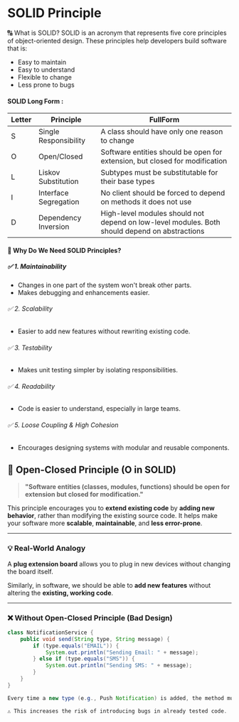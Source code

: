 
# SOLID Principle
🔠 What is SOLID?
SOLID is an acronym that represents five core principles of object-oriented design. These principles help developers build software that is:

- Easy to maintain
- Easy to understand
- Flexible to change
- Less prone to bugs
#### SOLID Long Form : 
| Letter | Principle             | FullForm                          |
|--------|-----------------------|-----------------------------------|
| S      | Single Responsibility | A class should have only one reason to change |
| O      | Open/Closed           | Software entities should be open for extension, but closed for modification |
| L      | Liskov Substitution   | Subtypes must be substitutable for their base types |
| I      | Interface Segregation | No client should be forced to depend on methods it does not use |
| D      | Dependency Inversion  | High-level modules should not depend on low-level modules. Both should depend on abstractions |

#### 🎯 Why Do We Need SOLID Principles?
##### ✅ 1. Maintainability
- Changes in one part of the system won't break other parts.
- Makes debugging and enhancements easier.

###### ✅ 2. Scalability
- Easier to add new features without rewriting existing code.

###### ✅ 3. Testability
- Makes unit testing simpler by isolating responsibilities.

###### ✅ 4. Readability
- Code is easier to understand, especially in large teams.

###### ✅ 5. Loose Coupling & High Cohesion
- Encourages designing systems with modular and reusable components.
## 🧱 Open-Closed Principle (O in SOLID)

> **"Software entities (classes, modules, functions) should be open for extension but closed for modification."**

This principle encourages you to **extend existing code** by **adding new behavior**, rather than modifying the existing source code. It helps make your software more **scalable**, **maintainable**, and **less error-prone**.

---

### 💡 Real-World Analogy

A **plug extension board** allows you to plug in new devices without changing the board itself.

Similarly, in software, we should be able to **add new features** without altering the **existing, working code**.

---

### ❌ Without Open-Closed Principle (Bad Design)

```java
class NotificationService {
    public void send(String type, String message) {
        if (type.equals("EMAIL")) {
            System.out.println("Sending Email: " + message);
        } else if (type.equals("SMS")) {
            System.out.println("Sending SMS: " + message);
        }
    }
}

Every time a new type (e.g., Push Notification) is added, the method must be modified.

⚠️ This increases the risk of introducing bugs in already tested code.
